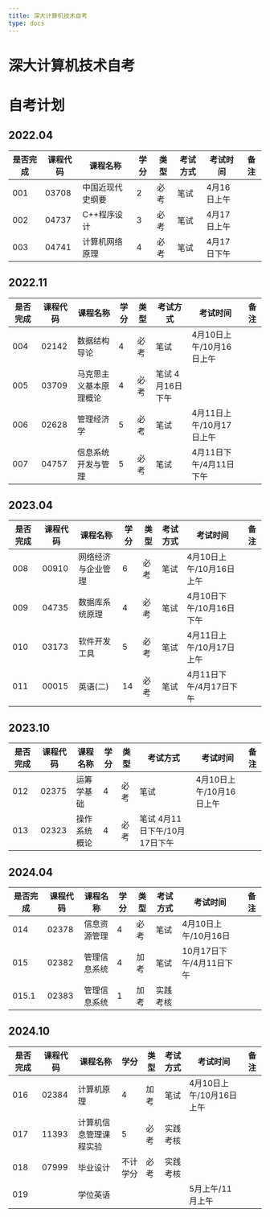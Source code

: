 ```yaml
---
title: 深大计算机技术自考
type: docs
---
```


# 深大计算机技术自考



# 自考计划

## 2022.04

| 是否完成 | 课程代码    | 课程名称      | 学分  | 类型  | 考试方式 | 考试时间    | 备注  |
|------|---------|-----------|-----|-----|------|---------|-----|
| 001  | 	03708	 | 中国近现代史纲要	 | 2	  | 必考  | 	笔试  | 4月16日上午 ||
| 002  | 	04737	 | C++程序设计	  | 3	  | 必考	 | 笔试   | 4月17日上午 ||
| 003  | 	04741	 | 计算机网络原理	  | 4	  | 必考	 | 笔试   | 4月17日下午 ||





## 2022.11

| 是否完成 | 课程代码    | 课程名称        | 学分  | 类型   | 考试方式        | 考试时间             | 备注  |
|------|---------|-------------|-----|------|-------------|------------------|-----|
| 004	 | 02142	  | 数据结构导论	     | 4	  | 必考	  | 笔试          | 4月10日上午/10月16日上午 ||
| 005	 | 03709	  | 马克思主义基本原理概论 | 	4	 | 必考   | 	笔试 4月16日下午 |||
| 006  | 	02628	 | 管理经济学	      | 5   | 	必考	 | 笔试          | 4月11日上午/10月17日上午 ||
| 007	 | 04757	  | 信息系统开发与管理   | 	5	 | 必考	  | 笔试          | 4月11日下午/4月11日下午  ||

## 2023.04

| 是否完成 | 课程代码   | 课程名称       | 学分  | 类型  | 考试方式 | 考试时间             | 备注  |
|------|--------|------------|-----|-----|------|------------------|-----|
| 008	 | 00910	 | 网络经济与企业管理	 | 6	  | 必考  | 笔试   | 4月10日上午/10月16日上午 ||
| 009	 | 04735	 | 数据库系统原理	   | 4	  | 必考	 | 笔试   | 4月10日下午/10月16日下午 ||
| 010	 | 03173	 | 软件开发工具	    | 5	  | 必考	 | 笔试   | 4月11日上午/10月17日上午 |     |
| 011	 | 00015  | 	英语(二)	    | 14	 | 必考	 | 笔试   | 4月11日下午/4月17日下午  ||

## 2023.10

| 是否完成 | 课程代码   | 课程名称    | 学分  | 类型  | 考试方式                | 考试时间             | 备注  |
|------|--------|---------|-----|-----|---------------------|------------------|-----|
| 012	 | 02375	 | 运筹学基础	  | 4	  | 必考	 | 笔试                  | 4月10日上午/10月16日上午 |     |
| 013	 | 02323	 | 操作系统概论	 | 4	  | 必考	 | 笔试 4月11日下午/10月17日下午 |||

## 2024.04

| 是否完成  | 课程代码   | 课程名称    | 学分  | 类型  | 考试方式  | 考试时间             | 备注  |
|-------|--------|---------|-----|-----|-------|------------------|-----|
| 014	  | 02378	 | 信息资源管理	 | 4	  | 必考	 | 笔试    | 4月10日上午/10月16日   ||
| 015	  | 02382	 | 管理信息系统	 | 4	  | 加考	 | 笔试    | 10月17日下午/4月11日下午 ||
| 015.1 | 02383	 | 管理信息系统	 | 1   | 	加考 | 	实践考核 |||

## 2024.10

| 是否完成 | 课程代码   | 课程名称        | 学分    | 类型  | 考试方式 | 考试时间             | 备注  |
|------|--------|-------------|-------|-----|------|------------------|-----|
| 016	 | 02384	 | 计算机原理	      | 4	    | 加考	 | 笔试   | 4月10日上午/10月16日上午 ||
| 017	 | 11393	 | 计算机信息管理课程实验 | 5	    | 必考	 | 实践考核 |||
| 018	 | 07999	 | 毕业设计	       | 不计学分	 | 必考	 | 实践考核 |||
| 019  || 学位英语   |||| 5月上午/11月上午  ||



